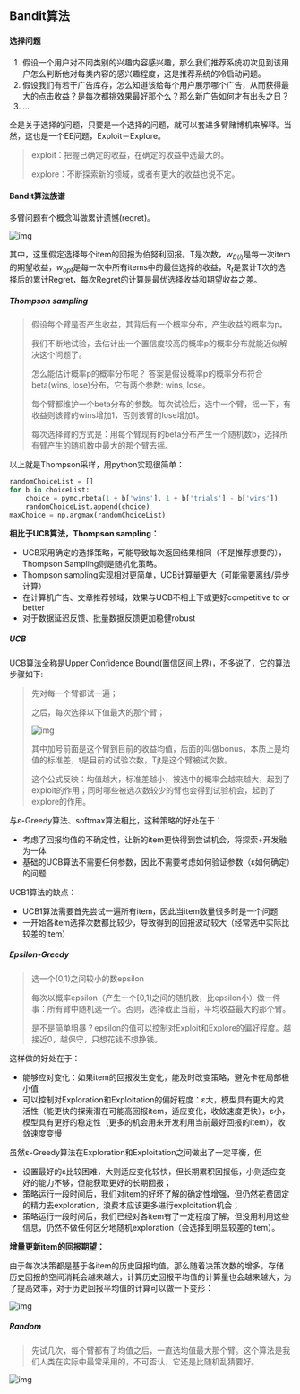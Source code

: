 ## Bandit算法

#### 选择问题

1. 假设一个用户对不同类别的兴趣内容感兴趣，那么我们推荐系统初次见到该用户怎么判断他对每类内容的感兴趣程度，这是推荐系统的冷启动问题。
2. 假设我们有若干广告库存，怎么知道该给每个用户展示哪个广告，从而获得最大的点击收益？是每次都挑效果最好那个么？那么新广告如何才有出头之日？
3. ...

全是关于选择的问题，只要是一个选择的问题，就可以套进多臂赌博机来解释。当然，这也是一个EE问题，Exploit－Explore。

>exploit：把握已确定的收益，在确定的收益中选最大的。
>
>explore：不断探索新的领域，或者有更大的收益也说不定。

#### Bandit算法族谱

多臂问题有个概念叫做累计遗憾(regret)。

![img](http://x-algo.cn/wp-content/uploads/2016/12/cRegret.png)

其中，这里假定选择每个item的回报为伯努利回报。T是次数，$w_{B(i)}$是每一次item的期望收益，$w_{opt}$是每一次中所有items中的最佳选择的收益，$R_t$是累计T次的选择后的累计Regret，每次Regret的计算是最优选择收益和期望收益之差。

##### Thompson sampling

> 假设每个臂是否产生收益，其背后有一个概率分布，产生收益的概率为p。
>
> 我们不断地试验，去估计出一个置信度较高的概率p的概率分布就能近似解决这个问题了。
>
> 怎么能估计概率p的概率分布呢？ 答案是假设概率p的概率分布符合beta(wins, lose)分布，它有两个参数: wins, lose。
>
> 每个臂都维护一个beta分布的参数。每次试验后，选中一个臂，摇一下，有收益则该臂的wins增加1，否则该臂的lose增加1。
>
> 每次选择臂的方式是：用每个臂现有的beta分布产生一个随机数b，选择所有臂产生的随机数中最大的那个臂去摇。

以上就是Thompson采样，用python实现很简单：

```python
randomChoiceList = []
for b in choiceList:
	choice = pymc.rbeta(1 + b['wins'], 1 + b['trials'] - b['wins'])
    randomChoiceList.append(choice)
maxChoice = np.argmax(randomChoiceList)
```

**相比于UCB算法，Thompson sampling：**

- UCB采用确定的选择策略，可能导致每次返回结果相同（不是推荐想要的），Thompson Sampling则是随机化策略。
- Thompson sampling实现相对更简单，UCB计算量更大（可能需要离线/异步计算）
- 在计算机广告、文章推荐领域，效果与UCB不相上下或更好competitive to or better
- 对于数据延迟反馈、批量数据反馈更加稳健robust

##### UCB

UCB算法全称是Upper Confidence Bound(置信区间上界)，不多说了，它的算法步骤如下:

> 先对每一个臂都试一遍；
>
> 之后，每次选择以下值最大的那个臂；
>
> ![img](https://pic4.zhimg.com/50/0713d95c7d24c1ef3ec00c03eb28503b_hd.jpg)
>
> 其中加号前面是这个臂到目前的收益均值，后面的叫做bonus，本质上是均值的标准差，t是目前的试验次数，Tjt是这个臂被试次数。
>
> 这个公式反映：均值越大，标准差越小，被选中的概率会越来越大，起到了exploit的作用；同时哪些被选次数较少的臂也会得到试验机会，起到了explore的作用。

与ε-Greedy算法、softmax算法相比，这种策略的好处在于：

- 考虑了回报均值的不确定性，让新的item更快得到尝试机会，将探索+开发融为一体
- 基础的UCB算法不需要任何参数，因此不需要考虑如何验证参数（ε如何确定）的问题

UCB1算法的缺点：

- UCB1算法需要首先尝试一遍所有item，因此当item数量很多时是一个问题
- 一开始各item选择次数都比较少，导致得到的回报波动较大（经常选中实际比较差的item）



##### Epsilon-Greedy

> 选一个(0,1)之间较小的数epsilon
>
> 每次以概率epsilon（产生一个[0,1]之间的随机数，比epsilon小）做一件事：所有臂中随机选一个。否则，选择截止当前，平均收益最大的那个臂。
>
> 是不是简单粗暴？epsilon的值可以控制对Exploit和Explore的偏好程度。越接近0，越保守，只想花钱不想挣钱。

这样做的好处在于：

- 能够应对变化：如果item的回报发生变化，能及时改变策略，避免卡在局部极小值
- 可以控制对Exploration和Exploitation的偏好程度：ε大，模型具有更大的灵活性（能更快的探索潜在可能高回报item，适应变化，收敛速度更快），ε小，模型具有更好的稳定性（更多的机会用来开发利用当前最好回报的item），收敛速度变慢

虽然ε-Greedy算法在Exploration和Exploitation之间做出了一定平衡，但

- 设置最好的ε比较困难，大则适应变化较快，但长期累积回报低，小则适应变好的能力不够，但能获取更好的长期回报；
- 策略运行一段时间后，我们对item的好坏了解的确定性增强，但仍然花费固定的精力去exploration，浪费本应该更多进行exploitation机会；
- 策略运行一段时间后，我们已经对各item有了一定程度了解，但没用利用这些信息，仍然不做任何区分地随机exploration（会选择到明显较差的item）。

**增量更新item的回报期望：**

由于每次决策都是基于各item的历史回报均值，那么随着决策次数的增多，存储历史回报的空间消耗会越来越大，计算历史回报平均值的计算量也会越来越大，为了提高效率，对于历史回报平均值的计算可以做一下变形：

![img](http://x-algo.cn/wp-content/uploads/2016/12/increase-1.png)

##### Random

> 先试几次，每个臂都有了均值之后，一直选均值最大那个臂。这个算法是我们人类在实际中最常采用的，不可否认，它还是比随机乱猜要好。

![img](https://pic4.zhimg.com/50/2d8c17d65b09fb7ab0d77f31ff89aa37_hd.jpg)